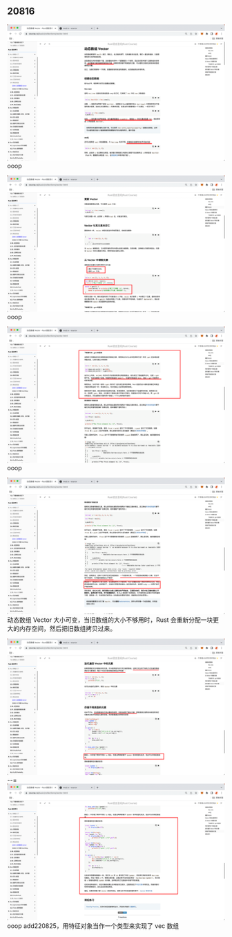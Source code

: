 ## 20816

![](./img/2022-08-16-10-40-27.png)  
ooop

![](./img/2022-08-16-10-42-24.png)  
ooop

![](./img/2022-08-16-10-44-48.png)  
ooop

![](./img/2022-08-16-10-47-18.png)  
动态数组 Vector 大小可变，当旧数组的大小不够用时，Rust 会重新分配一块更大的内存空间，然后把旧数组拷贝过来。

![](./img/2022-08-16-10-52-29.png)  
--=  
![](./img/2022-08-16-10-55-23.png)  
ooop
add220825，用特征对象当作一个类型来实现了 vec 数组
